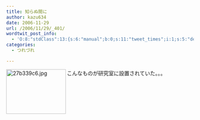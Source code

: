 ```yaml
---
title: 知らぬ間に
author: kazu634
date: 2006-11-29
url: /2006/11/29/_401/
wordtwit_post_info:
  - 'O:8:"stdClass":13:{s:6:"manual";b:0;s:11:"tweet_times";i:1;s:5:"delay";i:0;s:7:"enabled";i:1;s:10:"separation";s:2:"60";s:7:"version";s:3:"3.7";s:14:"tweet_template";b:0;s:6:"status";i:2;s:6:"result";a:0:{}s:13:"tweet_counter";i:2;s:13:"tweet_log_ids";a:1:{i:0;i:2663;}s:9:"hash_tags";a:0:{}s:8:"accounts";a:1:{i:0;s:7:"kazu634";}}'
categories:
  - つれづれ

---
```

<div class="section">
<p>
<a href="http://image.blog.livedoor.jp/simoom634/imgs/2/7/27b339c6.jpg" onclick="__gaTracker('send', 'event', 'outbound-article', 'http://image.blog.livedoor.jp/simoom634/imgs/2/7/27b339c6.jpg', '');" target="_blank"><img width="160" align="left" alt="27b339c6.jpg" src="http://image.blog.livedoor.jp/simoom634/imgs/2/7/27b339c6-s.jpg" height="120" border="0" class="pict" /></a>こんなものが研究室に設置されていた。。。
</p>
</div>